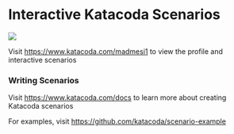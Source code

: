 # Interactive Katacoda Scenarios

[![](http://shields.katacoda.com/katacoda/madmesi1/count.svg)](https://www.katacoda.com/madmesi1 "Get your profile on Katacoda.com")

Visit https://www.katacoda.com/madmesi1 to view the profile and interactive scenarios

### Writing Scenarios
Visit https://www.katacoda.com/docs to learn more about creating Katacoda scenarios

For examples, visit https://github.com/katacoda/scenario-example
